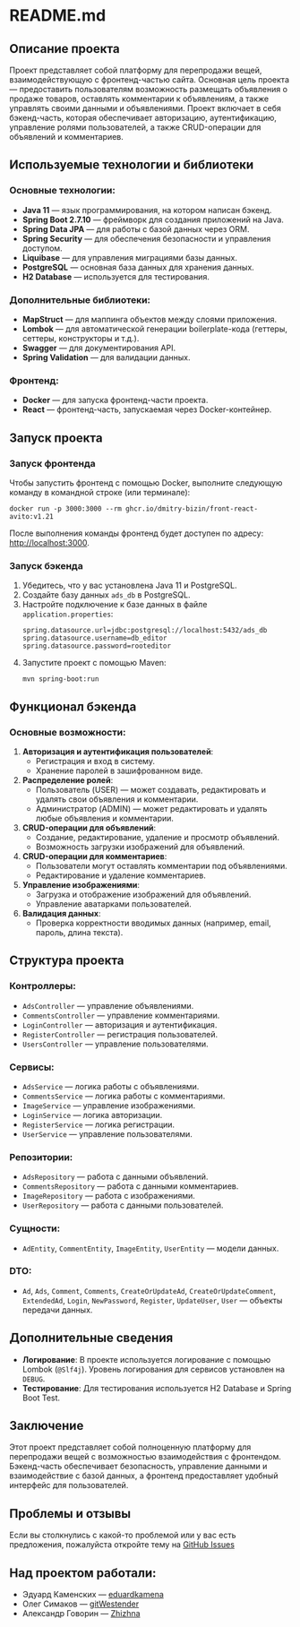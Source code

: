 <h1>README.md</h1>

<h2>Описание проекта</h2>
<p>
Проект представляет собой платформу для перепродажи вещей, 
взаимодействующую с фронтенд-частью сайта. Основная цель проекта — 
предоставить пользователям возможность размещать объявления о продаже товаров, 
оставлять комментарии к объявлениям, а также управлять своими данными и объявлениями. 
Проект включает в себя бэкенд-часть, которая обеспечивает авторизацию, аутентификацию, 
управление ролями пользователей, а также CRUD-операции для объявлений и комментариев.
</p>

<h2>Используемые технологии и библиотеки</h2>

<h3>Основные технологии:</h3>
<ul>
    <li><strong>Java 11</strong> — язык программирования, на котором написан бэкенд.</li>
    <li><strong>Spring Boot 2.7.10</strong> — фреймворк для создания приложений на Java.</li>
    <li><strong>Spring Data JPA</strong> — для работы с базой данных через ORM.</li>
    <li><strong>Spring Security</strong> — для обеспечения безопасности и управления доступом.</li>
    <li><strong>Liquibase</strong> — для управления миграциями базы данных.</li>
    <li><strong>PostgreSQL</strong> — основная база данных для хранения данных.</li>
    <li><strong>H2 Database</strong> — используется для тестирования.</li>
</ul>

<h3>Дополнительные библиотеки:</h3>
<ul>
    <li><strong>MapStruct</strong> — для маппинга объектов между слоями приложения.</li>
    <li><strong>Lombok</strong> — для автоматической генерации boilerplate-кода 
        (геттеры, сеттеры, конструкторы и т.д.).</li>
    <li><strong>Swagger</strong> — для документирования API.</li>
    <li><strong>Spring Validation</strong> — для валидации данных.</li>
</ul>

<h3>Фронтенд:</h3>
<ul>
    <li><strong>Docker</strong> — для запуска фронтенд-части проекта.</li>
    <li><strong>React</strong> — фронтенд-часть, запускаемая через Docker-контейнер.</li>
</ul>

<h2>Запуск проекта</h2>

<h3>Запуск фронтенда</h3>
<p>Чтобы запустить фронтенд с помощью Docker, выполните следующую команду 
в командной строке (или терминале):
</p>
<pre><code>docker run -p 3000:3000 --rm ghcr.io/dmitry-bizin/front-react-avito:v1.21</code></pre>
<p>После выполнения команды фронтенд будет доступен по адресу: 
<a href="http://localhost:3000">http://localhost:3000</a>.
</p>

<h3>Запуск бэкенда</h3>
<ol>
    <li>Убедитесь, что у вас установлена Java 11 и PostgreSQL.</li>
    <li>Создайте базу данных <code>ads_db</code> в PostgreSQL.</li>
    <li>
Настройте подключение к базе данных в файле <code>application.properties</code>:
<pre><code>spring.datasource.url=jdbc:postgresql://localhost:5432/ads_db
spring.datasource.username=db_editor
spring.datasource.password=rooteditor</code>
</pre>
    </li>
    <li>Запустите проект с помощью Maven:
    <pre><code>mvn spring-boot:run</code></pre>
    </li>
</ol>

<h2>Функционал бэкенда</h2>

<h3>Основные возможности:</h3>
<ol>
    <li><strong>Авторизация и аутентификация пользователей</strong>:
        <ul>
            <li>Регистрация и вход в систему.</li>
            <li>Хранение паролей в зашифрованном виде.</li>
        </ul>
    </li>
    <li><strong>Распределение ролей</strong>:
        <ul>
            <li>Пользователь (USER) — может создавать, редактировать и удалять свои объявления и комментарии.</li>
            <li>Администратор (ADMIN) — может редактировать и удалять любые объявления и комментарии.</li>
        </ul>
    </li>
    <li><strong>CRUD-операции для объявлений</strong>:
        <ul>
            <li>Создание, редактирование, удаление и просмотр объявлений.</li>
            <li>Возможность загрузки изображений для объявлений.</li>
        </ul>
    </li>
    <li><strong>CRUD-операции для комментариев</strong>:
        <ul>
            <li>Пользователи могут оставлять комментарии под объявлениями.</li>
            <li>Редактирование и удаление комментариев.</li>
        </ul>
    </li>
    <li><strong>Управление изображениями</strong>:
        <ul>
            <li>Загрузка и отображение изображений для объявлений.</li>
            <li>Управление аватарками пользователей.</li>
        </ul>
    </li>
    <li><strong>Валидация данных</strong>:
        <ul>
            <li>Проверка корректности вводимых данных (например, email, пароль, длина текста).</li>
        </ul>
    </li>
</ol>

<h2>Структура проекта</h2>

<h3>Контроллеры:</h3>
<ul>
    <li><code>AdsController</code> — управление объявлениями.</li>
    <li><code>CommentsController</code> — управление комментариями.</li>
    <li><code>LoginController</code> — авторизация и аутентификация.</li>
    <li><code>RegisterController</code> — регистрация пользователей.</li>
    <li><code>UsersController</code> — управление пользователями.</li>
</ul>

<h3>Сервисы:</h3>
<ul>
    <li><code>AdsService</code> — логика работы с объявлениями.</li>
    <li><code>CommentsService</code> — логика работы с комментариями.</li>
    <li><code>ImageService</code> — управление изображениями.</li>
    <li><code>LoginService</code> — логика авторизации.</li>
    <li><code>RegisterService</code> — логика регистрации.</li>
    <li><code>UserService</code> — управление пользователями.</li>
</ul>

<h3>Репозитории:</h3>
<ul>
    <li><code>AdsRepository</code> — работа с данными объявлений.</li>
    <li><code>CommentsRepository</code> — работа с данными комментариев.</li>
    <li><code>ImageRepository</code> — работа с изображениями.</li>
    <li><code>UserRepository</code> — работа с данными пользователей.</li>
</ul>

<h3>Сущности:</h3>
<ul>
    <li>
        <code>AdEntity</code>, 
        <code>CommentEntity</code>, 
        <code>ImageEntity</code>, 
        <code>UserEntity</code> — модели данных.
    </li>
</ul>

<h3>DTO:</h3>
<ul>
    <li>
        <code>Ad</code>, 
        <code>Ads</code>, 
        <code>Comment</code>, 
        <code>Comments</code>, 
        <code>CreateOrUpdateAd</code>, 
        <code>CreateOrUpdateComment</code>, 
        <code>ExtendedAd</code>, 
        <code>Login</code>, 
        <code>NewPassword</code>, 
        <code>Register</code>, 
        <code>UpdateUser</code>, 
        <code>User</code> — объекты передачи данных.
    </li>
</ul>

<h2>Дополнительные сведения</h2>
<ul>
    <li><strong>Логирование</strong>: В проекте используется логирование с помощью Lombok 
        (<code>@Slf4j</code>). Уровень логирования для сервисов установлен на <code>DEBUG</code>.</li>
    <li><strong>Тестирование</strong>: Для тестирования используется H2 Database и Spring Boot Test.</li>
</ul>

<h2>Заключение</h2>
<p>Этот проект представляет собой полноценную платформу для перепродажи вещей 
с возможностью взаимодействия с фронтендом. Бэкенд-часть обеспечивает безопасность, 
управление данными и взаимодействие с базой данных, а фронтенд предоставляет 
удобный интерфейс для пользователей.
</p>

<h2>Проблемы и отзывы</h2>
<p>Если вы столкнулись с какой-то проблемой или у вас есть предложения, 
пожалуйста откройте тему на <a href="https://github.com/eduardkamena/skypro-diploma_project-ads_online/issues">GitHub Issues</a>
</p>

<h2>Над проектом работали:</h2>
<ul>
    <li>Эдуард Каменских — <a href="https://github.com/eduardkamena">eduardkamena</a></li>
    <li>Олег Симаков — <a href="https://github.com/gitWestender">gitWestender</a></li>
    <li>Александр Говорин — <a href="https://github.com/Zhizhna">Zhizhna</a></li>
</ul>